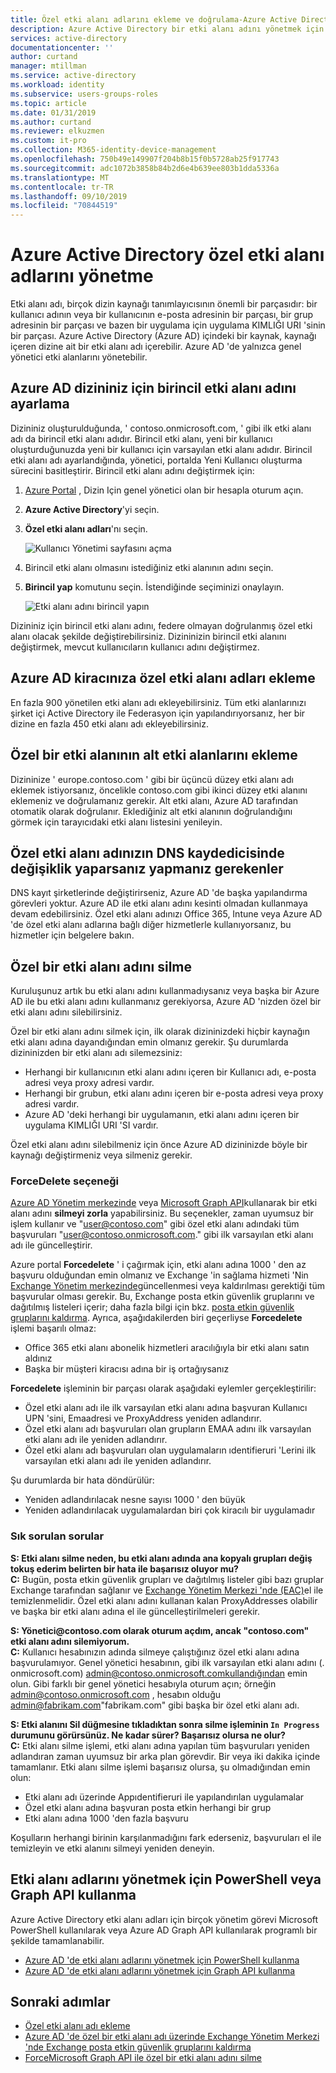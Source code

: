 ```yaml
---
title: Özel etki alanı adlarını ekleme ve doğrulama-Azure Active Directory | Microsoft Docs
description: Azure Active Directory bir etki alanı adını yönetmek için yönetim kavramları ve nasıl yapılır?
services: active-directory
documentationcenter: ''
author: curtand
manager: mtillman
ms.service: active-directory
ms.workload: identity
ms.subservice: users-groups-roles
ms.topic: article
ms.date: 01/31/2019
ms.author: curtand
ms.reviewer: elkuzmen
ms.custom: it-pro
ms.collection: M365-identity-device-management
ms.openlocfilehash: 750b49e149907f204b8b15f0b5728ab25f917743
ms.sourcegitcommit: adc1072b3858b84b2d6e4b639ee803b1dda5336a
ms.translationtype: MT
ms.contentlocale: tr-TR
ms.lasthandoff: 09/10/2019
ms.locfileid: "70844519"
---
```

# <a name="managing-custom-domain-names-in-your-azure-active-directory"></a>Azure Active Directory özel etki alanı adlarını yönetme

Etki alanı adı, birçok dizin kaynağı tanımlayıcısının önemli bir parçasıdır: bir kullanıcı adının veya bir kullanıcının e-posta adresinin bir parçası, bir grup adresinin bir parçası ve bazen bir uygulama için uygulama KIMLIĞI URI 'sinin bir parçası. Azure Active Directory (Azure AD) içindeki bir kaynak, kaynağı içeren dizine ait bir etki alanı adı içerebilir. Azure AD 'de yalnızca genel yönetici etki alanlarını yönetebilir.

## <a name="set-the-primary-domain-name-for-your-azure-ad-directory"></a>Azure AD dizininiz için birincil etki alanı adını ayarlama

Dizininiz oluşturulduğunda, ' contoso.onmicrosoft.com, ' gibi ilk etki alanı adı da birincil etki alanı adıdır. Birincil etki alanı, yeni bir kullanıcı oluşturduğunuzda yeni bir kullanıcı için varsayılan etki alanı adıdır. Birincil etki alanı adı ayarlandığında, yönetici, portalda Yeni Kullanıcı oluşturma sürecini basitleştirir. Birincil etki alanı adını değiştirmek için:

1. [Azure Portal](https://portal.azure.com) , Dizin Için genel yönetici olan bir hesapla oturum açın.
2. **Azure Active Directory**'yi seçin.
3. **Özel etki alanı adları**'nı seçin.
  
   ![Kullanıcı Yönetimi sayfasını açma](./media/domains-manage/add-custom-domain.png)
4. Birincil etki alanı olmasını istediğiniz etki alanının adını seçin.
5. **Birincil yap** komutunu seçin. İstendiğinde seçiminizi onaylayın.
  
   ![Etki alanı adını birincil yapın](./media/domains-manage/make-primary-domain.png)

Dizininiz için birincil etki alanı adını, federe olmayan doğrulanmış özel etki alanı olacak şekilde değiştirebilirsiniz. Dizininizin birincil etki alanını değiştirmek, mevcut kullanıcıların kullanıcı adını değiştirmez.

## <a name="add-custom-domain-names-to-your-azure-ad-tenant"></a>Azure AD kiracınıza özel etki alanı adları ekleme

En fazla 900 yönetilen etki alanı adı ekleyebilirsiniz. Tüm etki alanlarınızı şirket içi Active Directory ile Federasyon için yapılandırıyorsanız, her bir dizine en fazla 450 etki alanı adı ekleyebilirsiniz.

## <a name="add-subdomains-of-a-custom-domain"></a>Özel bir etki alanının alt etki alanlarını ekleme

Dizininize ' europe.contoso.com ' gibi bir üçüncü düzey etki alanı adı eklemek istiyorsanız, öncelikle contoso.com gibi ikinci düzey etki alanını eklemeniz ve doğrulamanız gerekir. Alt etki alanı, Azure AD tarafından otomatik olarak doğrulanır. Eklediğiniz alt etki alanının doğrulandığını görmek için tarayıcıdaki etki alanı listesini yenileyin.

## <a name="what-to-do-if-you-change-the-dns-registrar-for-your-custom-domain-name"></a>Özel etki alanı adınızın DNS kaydedicisinde değişiklik yaparsanız yapmanız gerekenler

DNS kayıt şirketlerinde değiştirirseniz, Azure AD 'de başka yapılandırma görevleri yoktur. Azure AD ile etki alanı adını kesinti olmadan kullanmaya devam edebilirsiniz. Özel etki alanı adınızı Office 365, Intune veya Azure AD 'de özel etki alanı adlarına bağlı diğer hizmetlerle kullanıyorsanız, bu hizmetler için belgelere bakın.

## <a name="delete-a-custom-domain-name"></a>Özel bir etki alanı adını silme

Kuruluşunuz artık bu etki alanı adını kullanmadıysanız veya başka bir Azure AD ile bu etki alanı adını kullanmanız gerekiyorsa, Azure AD 'nizden özel bir etki alanı adını silebilirsiniz.

Özel bir etki alanı adını silmek için, ilk olarak dizininizdeki hiçbir kaynağın etki alanı adına dayandığından emin olmanız gerekir. Şu durumlarda dizininizden bir etki alanı adı silemezsiniz:

* Herhangi bir kullanıcının etki alanı adını içeren bir Kullanıcı adı, e-posta adresi veya proxy adresi vardır.
* Herhangi bir grubun, etki alanı adını içeren bir e-posta adresi veya proxy adresi vardır.
* Azure AD 'deki herhangi bir uygulamanın, etki alanı adını içeren bir uygulama KIMLIĞI URI 'SI vardır.

Özel etki alanı adını silebilmeniz için önce Azure AD dizininizde böyle bir kaynağı değiştirmeniz veya silmeniz gerekir.

### <a name="forcedelete-option"></a>ForceDelete seçeneği

[Azure AD Yönetim merkezinde](https://aad.portal.azure.com) veya [Microsoft Graph API](https://docs.microsoft.com/graph/api/domain-forcedelete?view=graph-rest-beta)kullanarak bir etki alanı adını **silmeyi zorla** yapabilirsiniz. Bu seçenekler, zaman uyumsuz bir işlem kullanır ve "user@contoso.com" gibi özel etki alanı adındaki tüm başvuruları "user@contoso.onmicrosoft.com." gibi ilk varsayılan etki alanı adı ile güncelleştirir. 

Azure portal **Forcedelete** ' i çağırmak için, etki alanı adına 1000 ' den az başvuru olduğundan emin olmanız ve Exchange 'in sağlama hizmeti 'Nin [Exchange Yönetim merkezinde](https://outlook.office365.com/ecp/)güncellenmesi veya kaldırılması gerektiği tüm başvurular olması gerekir. Bu, Exchange posta etkin güvenlik gruplarını ve dağıtılmış listeleri içerir; daha fazla bilgi için bkz. [posta etkin güvenlik gruplarını kaldırma](https://technet.microsoft.com/library/bb123521(v=exchg.160).aspx#Remove%20mail-enabled%20security%20groups). Ayrıca, aşağıdakilerden biri geçerliyse **Forcedelete** işlemi başarılı olmaz:

* Office 365 etki alanı abonelik hizmetleri aracılığıyla bir etki alanı satın aldınız
* Başka bir müşteri kiracısı adına bir iş ortağıysanız

**Forcedelete** işleminin bir parçası olarak aşağıdaki eylemler gerçekleştirilir:

* Özel etki alanı adı ile ilk varsayılan etki alanı adına başvuran Kullanıcı UPN 'sini, Emaadresi ve ProxyAddress yeniden adlandırır.
* Özel etki alanı adı başvuruları olan grupların EMAA adını ilk varsayılan etki alanı adı ile yeniden adlandırır.
* Özel etki alanı adı başvuruları olan uygulamaların ıdentifieruri 'Lerini ilk varsayılan etki alanı adı ile yeniden adlandırır.

Şu durumlarda bir hata döndürülür:

* Yeniden adlandırılacak nesne sayısı 1000 ' den büyük
* Yeniden adlandırılacak uygulamalardan biri çok kiracılı bir uygulamadır

### <a name="frequently-asked-questions"></a>Sık sorulan sorular

**S: Etki alanı silme neden, bu etki alanı adında ana kopyalı grupları değiş tokuş ederim belirten bir hata ile başarısız oluyor mu?** <br>
**C:** Bugün, posta etkin güvenlik grupları ve dağıtılmış listeler gibi bazı gruplar Exchange tarafından sağlanır ve [Exchange Yönetim Merkezi 'nde (EAC)](https://outlook.office365.com/ecp/)el ile temizlenmelidir. Özel etki alanı adını kullanan kalan ProxyAddresses olabilir ve başka bir etki alanı adına el ile güncelleştirilmeleri gerekir. 

**S: Yönetici\@contoso.com olarak oturum açdım, ancak "contoso.com" etki alanı adını silemiyorum.**<br>
**C:** Kullanıcı hesabınızın adında silmeye çalıştığınız özel etki alanı adına başvurulamıyor. Genel yönetici hesabının, gibi ilk varsayılan etki alanı adını (. onmicrosoft.com) admin@contoso.onmicrosoft.comkullandığından emin olun. Gibi farklı bir genel yönetici hesabıyla oturum açın; örneğin admin@contoso.onmicrosoft.com , hesabın olduğu admin@fabrikam.com"fabrikam.com" gibi başka bir özel etki alanı adı.

**S: Etki alanını Sil düğmesine tıkladıktan sonra silme işleminin `In Progress` durumunu görürsünüz. Ne kadar sürer? Başarısız olursa ne olur?**<br>
**C:** Etki alanı silme işlemi, etki alanı adına yapılan tüm başvuruları yeniden adlandıran zaman uyumsuz bir arka plan görevdir. Bir veya iki dakika içinde tamamlanır. Etki alanı silme işlemi başarısız olursa, şu olmadığından emin olun:

* Etki alanı adı üzerinde Appıdentifieruri ile yapılandırılan uygulamalar
* Özel etki alanı adına başvuran posta etkin herhangi bir grup
* Etki alanı adına 1000 'den fazla başvuru

Koşulların herhangi birinin karşılanmadığını fark ederseniz, başvuruları el ile temizleyin ve etki alanını silmeyi yeniden deneyin.

## <a name="use-powershell-or-graph-api-to-manage-domain-names"></a>Etki alanı adlarını yönetmek için PowerShell veya Graph API kullanma

Azure Active Directory etki alanı adları için birçok yönetim görevi Microsoft PowerShell kullanılarak veya Azure AD Graph API kullanılarak programlı bir şekilde tamamlanabilir.

* [Azure AD 'de etki alanı adlarını yönetmek için PowerShell kullanma](https://docs.microsoft.com/powershell/module/azuread/?view=azureadps-2.0#domains)
* [Azure AD 'de etki alanı adlarını yönetmek için Graph API kullanma](https://msdn.microsoft.com/Library/Azure/Ad/Graph/api/domains-operations)

## <a name="next-steps"></a>Sonraki adımlar

* [Özel etki alanı adı ekleme](/azure/active-directory/fundamentals/add-custom-domain?context=azure/active-directory/users-groups-roles/context/ugr-context)
* [Azure AD 'de özel bir etki alanı adı üzerinde Exchange Yönetim Merkezi 'nde Exchange posta etkin güvenlik gruplarını kaldırma](https://technet.microsoft.com/library/bb123521(v=exchg.160).aspx#Remove%20mail-enabled%20security%20groups)
* [ForceMicrosoft Graph API ile özel bir etki alanı adını silme](https://docs.microsoft.com/graph/api/domain-forcedelete?view=graph-rest-beta)
